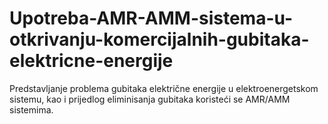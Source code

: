 # Upotreba-AMR-AMM-sistema-u-otkrivanju-komercijalnih-gubitaka-elektricne-energije
Predstavljanje problema gubitaka električne energije u elektroenergetskom sistemu, kao i prijedlog eliminisanja gubitaka koristeći se AMR/AMM sistemima.
